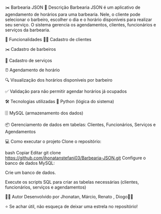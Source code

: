✂️ Barbearia JSON
🧠 Descrição
Barbearia JSON é um aplicativo de agendamento de horários para uma barbearia. Nele, o cliente pode selecionar o barbeiro, escolher o dia e o horário disponíveis para realizar seu serviço. O sistema gerencia os agendamentos, clientes, funcionários e serviços da barbearia.

🚀 Funcionalidades
🧑‍💼 Cadastro de clientes

✂️ Cadastro de barbeiros

📅 Cadastro de serviços

⏰ Agendamento de horário

🔍 Visualização dos horários disponíveis por barbeiro

✅ Validação para não permitir agendar horários já ocupados

🛠️ Tecnologias utilizadas
🐍 Python (lógica do sistema)

🗄️ MySQL (armazenamento dos dados)

📦 Gerenciamento de dados em tabelas: Clientes, Funcionários, Serviços e Agendamentos

💻 Como executar o projeto
Clone o repositório:

bash
Copiar
Editar
git clone https://github.com/jhonatanstefani03/Barbearia-JSON.git
Configure o banco de dados MySQL:

Crie um banco de dados.

Execute os scripts SQL para criar as tabelas necessárias (clientes, funcionários, serviços e agendamentos)

👨‍💻 Autor
Desenvolvido por Jhonatan, Márcio, Renato , Diogo🧠🚀

⭐ Se achar útil, não esqueça de deixar uma estrela no repositório!